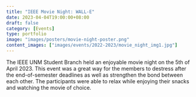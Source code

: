 ```yaml
---
title: "IEEE Movie Night: WALL-E"
date: 2023-04-04T19:00:00+08:00
draft: false
category: [Events]
type: portfolio
image: "images/posters/movie-night-poster.png"
content_images: ["images/events/2022-2023/movie_night_img1.jpg"]
---
```


The IEEE UNM Student Branch held an enjoyable movie night on the 5th of April 2023. This event was a great way for the members to destress after the end-of-semester deadlines as well as strengthen the bond between each other. The participants were able to relax while enjoying their snacks and watching the movie of choice. 